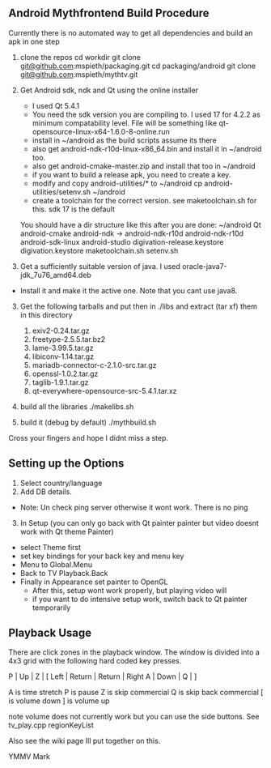 Android Mythfrontend Build Procedure
------------------------------------

Currently there is no automated way to get all dependencies and build an apk in one step

1. clone the repos
   cd workdir
   git clone git@github.com:mspieth/packaging.git
   cd packaging/android
   git clone git@github.com:mspieth/mythtv.git

1. Get Android sdk, ndk and Qt using the online installer
   * I used Qt 5.4.1
   * You need the sdk version you are compiling to. I used 17 for 4.2.2 as minimum
     compatability level. File will be something like qt-opensource-linux-x64-1.6.0-8-online.run
   * install in ~/android as the build scripts assume its there
   * also get android-ndk-r10d-linux-x86_64.bin and install it in ~/android too.
   * also get android-cmake-master.zip and install that too in ~/android
   * if you want to build a release apk, you need to create a key.
   * modify and copy android-utilities/* to ~/android
       cp android-utilities/setenv.sh ~/android
   * create a toolchain for the correct version. see maketoolchain.sh for this. sdk 17 is the default

   You should have a dir structure like this after you are done:
   ~/android
	Qt
	android-cmake
	android-ndk -> android-ndk-r10d
	android-ndk-r10d
	android-sdk-linux
	android-studio
	digivation-release.keystore
	digivation.keystore
	maketoolchain.sh
	setenv.sh

2. Get a sufficiently suitable version of java. I used oracle-java7-jdk_7u76_amd64.deb
  * Install it and make it the active one. Note that you cant use java8.

3. Get the following tarballs and put then in ./libs and extract (tar xf) them in this directory
   1. exiv2-0.24.tar.gz
   2. freetype-2.5.5.tar.bz2
   3. lame-3.99.5.tar.gz
   4. libiconv-1.14.tar.gz
   5. mariadb-connector-c-2.1.0-src.tar.gz
   6. openssl-1.0.2.tar.gz
   7. taglib-1.9.1.tar.gz
   8. qt-everywhere-opensource-src-5.4.1.tar.xz

4. build all the libraries
   ./makelibs.sh

5. build it (debug by default)
   ./mythbuild.sh

Cross your fingers and hope I didnt miss a step.

Setting up the Options
----------------------

1. Select country/language
2. Add DB details.
  * Note: Un check ping server otherwise it wont work. There is no ping
3. In Setup (you can only go back with Qt painter painter but video doesnt work with Qt theme Painter)
  * select Theme first
  * set key bindings for your back key and menu key
  * Menu to Global.Menu
  * Back to TV Playback.Back
  * Finally in Appearance set painter to OpenGL
    * After this, setup wont work properly, but playing video will
    * if you want to do intensive setup work, switch back to Qt painter temporarily

Playback Usage
--------------

There are click zones in the playback window. The window is divided into a 4x3 grid with the
following hard coded key presses.

P    |   Up   |   Z    |   [
Left | Return | Return | Right
A    |  Down  |   Q    |   ]

A is time stretch
P is pause
Z is skip commercial
Q is skip back commercial
[ is volume down
] is volume up

note volume does not currently work but you can use the side buttons.
See tv_play.cpp regionKeyList

Also see the wiki page Ill put together on this.

YMMV
Mark
